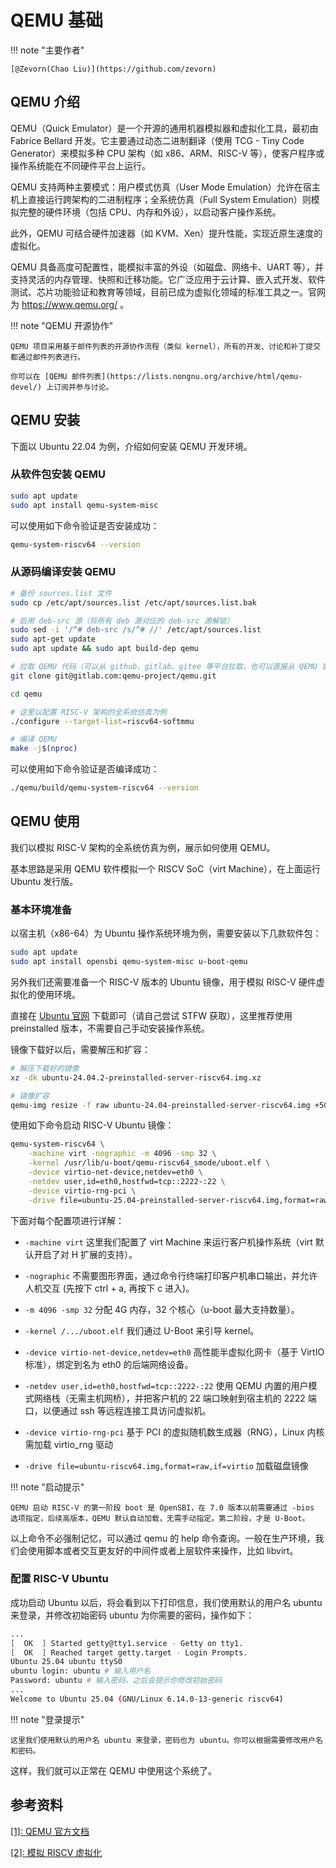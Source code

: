 # QEMU 基础

!!! note "主要作者"

    [@Zevorn(Chao Liu)](https://github.com/zevorn)

## QEMU 介绍

QEMU（Quick Emulator）是一个开源的通用机器模拟器和虚拟化工具，最初由 Fabrice Bellard 开发。它主要通过动态二进制翻译（使用 TCG - Tiny Code Generator）来模拟多种 CPU 架构（如 x86、ARM、RISC-V 等），使客户程序或操作系统能在不同硬件平台上运行。

QEMU 支持两种主要模式：用户模式仿真（User Mode Emulation）允许在宿主机上直接运行跨架构的二进制程序；全系统仿真（Full System Emulation）则模拟完整的硬件环境（包括 CPU、内存和外设），以启动客户操作系统。

此外，QEMU 可结合硬件加速器（如 KVM、Xen）提升性能，实现近原生速度的虚拟化。

QEMU 具备高度可配置性，能模拟丰富的外设（如磁盘、网络卡、UART 等），并支持灵活的内存管理、快照和迁移功能。它广泛应用于云计算、嵌入式开发、软件测试、芯片功能验证和教育等领域，目前已成为虚拟化领域的标准工具之一。官网为 https://www.qemu.org/ 。

!!! note "QEMU 开源协作"

    QEMU 项目采用基于邮件列表的开源协作流程（类似 kernel），所有的开发、讨论和补丁提交都通过邮件列表进行。

    你可以在 [QEMU 邮件列表](https://lists.nongnu.org/archive/html/qemu-devel/) 上订阅并参与讨论。

## QEMU 安装

下面以 Ubuntu 22.04 为例，介绍如何安装 QEMU 开发环境。

### 从软件包安装 QEMU

```bash
sudo apt update
sudo apt install qemu-system-misc
```

可以使用如下命令验证是否安装成功：

```bash
qemu-system-riscv64 --version
```

### 从源码编译安装 QEMU

```bash
# 备份 sources.list 文件
sudo cp /etc/apt/sources.list /etc/apt/sources.list.bak

# 启用 deb-src 源（将所有 deb 源对应的 deb-src 源解锁）
sudo sed -i '/^# deb-src /s/^# //' /etc/apt/sources.list
sudo apt-get update
sudo apt update && sudo apt build-dep qemu

# 拉取 QEMU 代码（可以从 github、gitlab、gitee 等平台拉取，也可以直接从 QEMU 官方下载源码）
git clone git@gitlab.com:qemu-project/qemu.git

cd qemu

# 这里以配置 RISC-V 架构的全系统仿真为例
./configure --target-list=riscv64-softmmu

# 编译 QEMU
make -j$(nproc)
```

可以使用如下命令验证是否编译成功：

```bash
./qemu/build/qemu-system-riscv64 --version
```

## QEMU 使用

我们以模拟 RISC-V 架构的全系统仿真为例，展示如何使用 QEMU。

基本思路是采用 QEMU 软件模拟一个 RISCV SoC（virt Machine），在上面运行 Ubuntu 发行版。

### 基本环境准备

以宿主机（x86-64）为 Ubuntu 操作系统环境为例，需要安装以下几款软件包：

```bash
sudo apt update
sudo apt install opensbi qemu-system-misc u-boot-qemu
```

另外我们还需要准备一个 RISC-V 版本的 Ubuntu 镜像，用于模拟 RISC-V 硬件虚拟化的使用环境。

直接在 [Ubuntu 官网](https://ubuntu.com/download/risc-v) 下载即可（请自己尝试 STFW 获取），这里推荐使用 preinstalled 版本，不需要自己手动安装操作系统。

镜像下载好以后，需要解压和扩容：

```bash
# 解压下载好的镜像
xz -dk ubuntu-24.04.2-preinstalled-server-riscv64.img.xz

# 镜像扩容
qemu-img resize -f raw ubuntu-24.04-preinstalled-server-riscv64.img +5G
```

使用如下命令启动 RISC-V Ubuntu 镜像：

```bash
qemu-system-riscv64 \
    -machine virt -nographic -m 4096 -smp 32 \
    -kernel /usr/lib/u-boot/qemu-riscv64_smode/uboot.elf \
    -device virtio-net-device,netdev=eth0 \
    -netdev user,id=eth0,hostfwd=tcp::2222-:22 \
    -device virtio-rng-pci \
    -drive file=ubuntu-25.04-preinstalled-server-riscv64.img,format=raw,if=virtio
```

下面对每个配置项进行详解：

* `-machine virt` 这里我们配置了 virt Machine 来运行客户机操作系统（virt 默认开启了对 H 扩展的支持）。

* `-nographic` 不需要图形界面，通过命令行终端打印客户机串口输出，并允许人机交互 (先按下 ctrl + a, 再按下 c 进入)。

* `-m 4096 -smp 32` 分配 4G 内存，32 个核心（u-boot 最大支持数量）。

* `-kernel /.../uboot.elf` 我们通过 U-Boot 来引导 kernel。

* `-device virtio-net-device,netdev=eth0` 高性能半虚拟化网卡（基于 VirtIO 标准），绑定到名为 eth0 的后端网络设备。

* `-netdev user,id=eth0,hostfwd=tcp::2222-:22` 使用 QEMU 内置的用户模式网络栈（无需主机网桥），并把客户机的 22 端口映射到宿主机的 2222 端口，以便通过 ssh 等远程连接工具访问虚拟机。

* `-device virtio-rng-pci` 基于 PCI 的虚拟随机数生成器（RNG），Linux 内核需加载 virtio_rng 驱动

* `-drive file=ubuntu-riscv64.img,format=raw,if=virtio` 加载磁盘镜像

!!! note "启动提示"

    QEMU 启动 RISC-V 的第一阶段 boot 是 OpenSBI，在 7.0 版本以前需要通过 -bios 选项指定，后续高版本，QEMU 默认自动加载，无需手动指定。第二阶段，才是 U-Boot。

以上命令不必强制记忆，可以通过 qemu 的 help 命令查询。一般在生产环境，我们会使用脚本或者交互更友好的中间件或者上层软件来操作，比如 libvirt。

### 配置 RISC-V Ubuntu

成功启动 Ubuntu 以后，将会看到以下打印信息，我们使用默认的用户名 ubuntu 来登录，并修改初始密码 ubuntu 为你需要的密码，操作如下：

```bash
...
[  OK  ] Started getty@tty1.service - Getty on tty1.
[  OK  ] Reached target getty.target - Login Prompts.
Ubuntu 25.04 ubuntu ttyS0
ubuntu login: ubuntu # 输入用户名
Password: ubuntu # 输入密码，之后会提示你修改初始密码
...
Welcome to Ubuntu 25.04 (GNU/Linux 6.14.0-13-generic riscv64)
```

!!! note "登录提示"

    这里我们使用默认的用户名 ubuntu 来登录，密码也为 ubuntu。你可以根据需要修改用户名和密码。

这样，我们就可以正常在 QEMU 中使用这个系统了。

## 参考资料

[[1]: QEMU 官方文档](https://www.qemu.org/docs/master/system/index.html)

[[2]: 模拟 RISCV 虚拟化](https://gevico.github.io/learning-qemu-docs/ch2/sec7/emulate-rvh/)